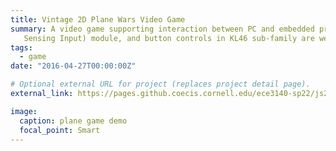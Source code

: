 ```yaml
---
title: Vintage 2D Plane Wars Video Game
summary: A video game supporting interaction between PC and embedded processor written by C and PyGame. UART communication, TSL (Touch
   Sensing Input) module, and button controls in KL46 sub-family are well utilized.
tags:
  - game
date: "2016-04-27T00:00:00Z"

# Optional external URL for project (replaces project detail page).
external_link: https://pages.github.coecis.cornell.edu/ece3140-sp22/js2969-pm555/

image:
  caption: plane game demo
  focal_point: Smart
---
```

